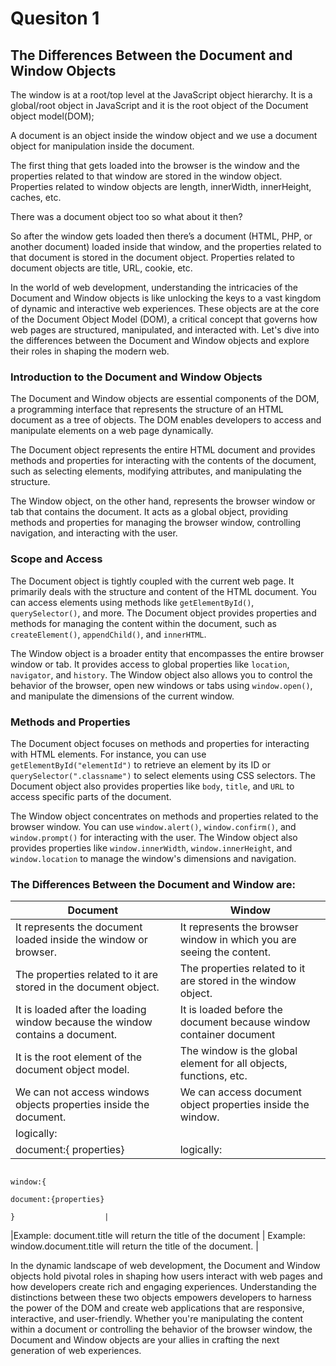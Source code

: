 

# Quesiton 1
## The Differences Between the Document and Window Objects

The window is at a root/top level at the JavaScript object hierarchy. It  is a global/root object in JavaScript and it is the root object of the Document object model(DOM);

A document is an object inside the window object and we use a document object for manipulation inside the document.

The first thing that gets loaded into the browser is the window and the properties related to that window are stored in the window object. Properties related to window objects are length, innerWidth, innerHeight, caches, etc.

There was a document object too so what about it then?

So after the window gets loaded then there’s a document (HTML, PHP, or another document) loaded inside that window, and the properties related to that document is stored in the document object. Properties related to document objects are title, URL, cookie, etc.


In the world of web development, understanding the intricacies of the Document and Window objects is like unlocking the keys to a vast kingdom of dynamic and interactive web experiences. These objects are at the core of the Document Object Model (DOM), a critical concept that governs how web pages are structured, manipulated, and interacted with. Let's dive into the differences between the Document and Window objects and explore their roles in shaping the modern web.

###  Introduction to the Document and Window Objects

The Document and Window objects are essential components of the DOM, a programming interface that represents the structure of an HTML document as a tree of objects. The DOM enables developers to access and manipulate elements on a web page dynamically.

The Document object represents the entire HTML document and provides methods and properties for interacting with the contents of the document, such as selecting elements, modifying attributes, and manipulating the structure.

The Window object, on the other hand, represents the browser window or tab that contains the document. It acts as a global object, providing methods and properties for managing the browser window, controlling navigation, and interacting with the user.

###  Scope and Access

The Document object is tightly coupled with the current web page. It primarily deals with the structure and content of the HTML document. You can access elements using methods like `getElementById()`, `querySelector()`, and more. The Document object provides properties and methods for managing the content within the document, such as `createElement()`, `appendChild()`, and `innerHTML`.

The Window object is a broader entity that encompasses the entire browser window or tab. It provides access to global properties like `location`, `navigator`, and `history`. The Window object also allows you to control the behavior of the browser, open new windows or tabs using `window.open()`, and manipulate the dimensions of the current window.

###  Methods and Properties

The Document object focuses on methods and properties for interacting with HTML elements. For instance, you can use `getElementById("elementId")` to retrieve an element by its ID or `querySelector(".classname")` to select elements using CSS selectors. The Document object also provides properties like `body`, `title`, and `URL` to access specific parts of the document.

The Window object concentrates on methods and properties related to the browser window. You can use `window.alert()`, `window.confirm()`, and `window.prompt()` for interacting with the user. The Window object also provides properties like `window.innerWidth`, `window.innerHeight`, and `window.location` to manage the window's dimensions and navigation.

### The Differences Between the Document and Window are:

|               Document                                              |              Window                                             | 
|---------------------------------------------------------------------|-----------------------------------------------------------------|
|It represents the document loaded inside the window or browser.	    | It represents the browser window in which you are seeing the content.|
|The properties related to it are stored in the document object.	    | The properties related to it are stored in the window object.    |
|It is loaded after the loading window because the window contains a document.|	It is loaded before the document because window container document |
|It is the root element of the document object model.                 |	The window is the global element for all objects, functions, etc.|
|We can not access windows objects properties inside the document.    |	We can access document object properties inside the window.      |
|logically:   
           document:{ properties}                                |logically:   
                                                                             window:{ 
                                                                                     document:{properties} 
                                                                                     }                    |
|Example: document.title will return the title of the document        |	Example: window.document.title will return the title of the document. |

In the dynamic landscape of web development, the Document and Window objects hold pivotal roles in shaping how users interact with web pages and how developers create rich and engaging experiences. Understanding the distinctions between these two objects empowers developers to harness the power of the DOM and create web applications that are responsive, interactive, and user-friendly. Whether you're manipulating the content within a document or controlling the behavior of the browser window, the Document and Window objects are your allies in crafting the next generation of web experiences.
